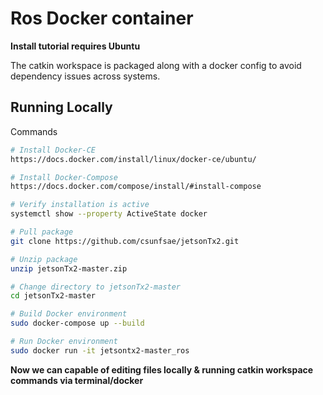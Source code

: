 # Ros Docker container

**Install tutorial requires Ubuntu**

The catkin workspace is packaged along with a docker config to avoid dependency issues across systems.

## Running Locally
Commands
```bash
# Install Docker-CE 
https://docs.docker.com/install/linux/docker-ce/ubuntu/

# Install Docker-Compose 
https://docs.docker.com/compose/install/#install-compose

# Verify installation is active 
systemctl show --property ActiveState docker

# Pull package 
git clone https://github.com/csunfsae/jetsonTx2.git

# Unzip package 
unzip jetsonTx2-master.zip  

# Change directory to jetsonTx2-master
cd jetsonTx2-master

# Build Docker environment
sudo docker-compose up --build

# Run Docker environment 
sudo docker run -it jetsontx2-master_ros

```
**Now we can capable of editing files locally & running catkin workspace commands via terminal/docker**
